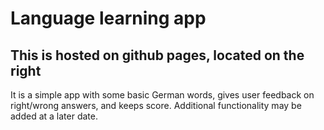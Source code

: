 # Language learning app
## This is hosted on github pages, located on the right
It is a simple app with some basic German words, gives user feedback on right/wrong answers, and keeps score. Additional functionality may be added at a later date.